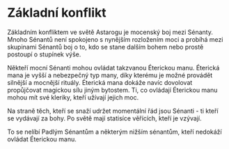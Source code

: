 # Základní konflikt

Základním konfliktem ve světě Astarogu je mocenský boj mezi Sénanty. Mnoho Sénantů není spokojeno s nynějším rozložením moci a probíhá mezi skupinami Sénantů boj o to, kdo se stane dalším bohem nebo prostě postoupí o stupínek výše.

Někteří mocní Sénanti mohou ovládat takzvanou Éterickou manu. Éterická mana je vyšší a nebezpečný typ many, díky kterému je možné provádět silnější a mocnější rituály. Éterická mana dokáže navíc dovolovat propůjčovat magickou sílu jiným bytostem. Ti, co ovládají Éterickou manu mohou mít své kleriky, kteří užívají jejich moc.

Na straně těch, kteří se snaží udržet momentální řád jsou Sénanti - ti kteří se vydávají za bohy. Po světě mají statisíce věřících, kteří je vzývají.

To se nelíbí Padlým Sénantům a některým nižším sénantům, kteří nedokáží ovládat Éterickou manu.
